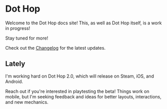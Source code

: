# Dot Hop

Welcome to the Dot Hop docs site! This, as well as Dot Hop itself, is a work in progress!

Stay tuned for more!

Check out the [Changelog](/changelog) for the latest updates.


## Lately

I'm working hard on Dot Hop 2.0, which will release on Steam, iOS, and Android.

Reach out if you're interested in playtesting the beta! Things work on mobile,
but I'm seeking feedback and ideas for better layouts, interactions, and new
mechanics.
